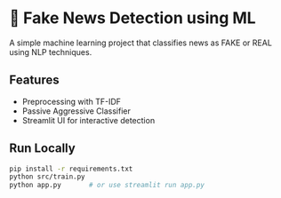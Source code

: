 # 📰 Fake News Detection using ML

A simple machine learning project that classifies news as FAKE or REAL using NLP techniques.

## Features
- Preprocessing with TF-IDF
- Passive Aggressive Classifier
- Streamlit UI for interactive detection

## Run Locally

```bash
pip install -r requirements.txt
python src/train.py
python app.py       # or use streamlit run app.py
